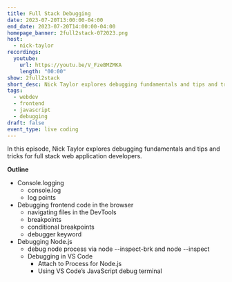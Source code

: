 ```yaml
---
title: Full Stack Debugging
date: 2023-07-20T13:00:00-04:00
end_date: 2023-07-20T14:00:00-04:00
homepage_banner: 2full2stack-072023.png
host:
  - nick-taylor
recordings:
  youtube:
    url: https://youtu.be/V_FzeBMZMKA
    length: "00:00"
show: 2full2stack
short_desc: Nick Taylor explores debugging fundamentals and tips and tricks for full stack web application developers.
tags:
  - webdev
  - frontend
  - javascript
  - debugging
draft: false
event_type: live coding
---
```


In this episode, Nick Taylor explores debugging fundamentals and tips and tricks for full stack web application developers.

**Outline**

* Console.logging
	* console.log
	* log points
* Debugging frontend code in the browser
	* navigating files in the DevTools
	* breakpoints
	* conditional breakpoints
	* debugger keyword
* Debugging Node.js
	* debug node process via node --inspect-brk and node --inspect
	* Debugging in VS Code
		* Attach to Process for Node.js
		* Using VS Code’s JavaScript debug terminal
